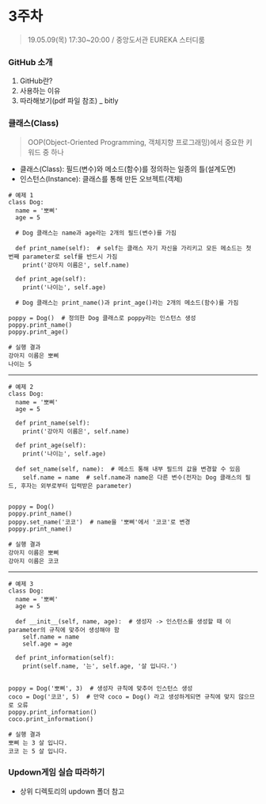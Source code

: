 # 3주차
> 19.05.09(목) 17:30~20:00 / 중앙도서관 EUREKA 스터디룸

### GitHub 소개
1. GitHub란?
2. 사용하는 이유
3. 따라해보기(pdf 파일 참조) _ bitly

### 클래스(Class)
> OOP(Object-Oriented Programming, 객체지향 프로그래밍)에서 중요한 키워드 중 하나
- 클래스(Class): 필드(변수)와 메소드(함수)를 정의하는 일종의 틀(설계도면)
- 인스턴스(Instance): 클래스를 통해 만든 오브젝트(객체)

~~~
# 예제 1
class Dog:
  name = '뽀삐'
  age = 5
  
  # Dog 클래스는 name과 age라는 2개의 필드(변수)를 가짐
  
  def print_name(self):  # self는 클래스 자기 자신을 가리키고 모든 메소드는 첫 번째 parameter로 self를 반드시 가짐
    print('강아지 이름은', self.name)
    
  def print_age(self):
    print('나이는', self.age)
    
  # Dog 클래스는 print_name()과 print_age()라는 2개의 메소드(함수)를 가짐

poppy = Dog()  # 정의한 Dog 클래스로 poppy라는 인스턴스 생성
poppy.print_name()
poppy.print_age()
~~~
~~~
# 실행 결과
강아지 이름은 뽀삐
나이는 5
~~~
---

~~~
# 예제 2
class Dog:
  name = '뽀삐'
  age = 5
  
  def print_name(self):
    print('강아지 이름은', self.name)
  
  def print_age(self):
    print('나이는', self.age)
    
  def set_name(self, name):  # 메소드 통해 내부 필드의 값을 변경할 수 있음
    self.name = name  # self.name과 name은 다른 변수(전자는 Dog 클래스의 필드, 후자는 외부로부터 입력받은 parameter)
    

poppy = Dog()
poppy.print_name()
poppy.set_name('코코')  # name을 '뽀삐'에서 '코코'로 변경
poppy.print_name()
~~~
~~~
# 실행 결과
강아지 이름은 뽀삐
강아지 이름은 코코
~~~
---

~~~
# 예제 3
class Dog:
  name = '뽀삐'
  age = 5
  
  def __init__(self, name, age):  # 생성자 -> 인스턴스를 생성할 때 이 parameter의 규칙에 맞추어 생성해야 함
    self.name = name
    self.age = age
    
  def print_information(self):
    print(self.name, '는', self.age, '살 입니다.')
    
  
poppy = Dog('뽀삐', 3)  # 생성자 규칙에 맞추어 인스턴스 생성
coco = Dog('코코', 5)  # 만약 coco = Dog() 라고 생성하게되면 규칙에 맞지 않으므로 오류
poppy.print_information()
coco.print_information()
~~~
~~~
# 실행 결과
뽀삐 는 3 살 입니다.
코코 는 5 살 입니다.
~~~

### Updown게임 실습 따라하기
- 상위 디렉토리의 updown 폴더 참고
